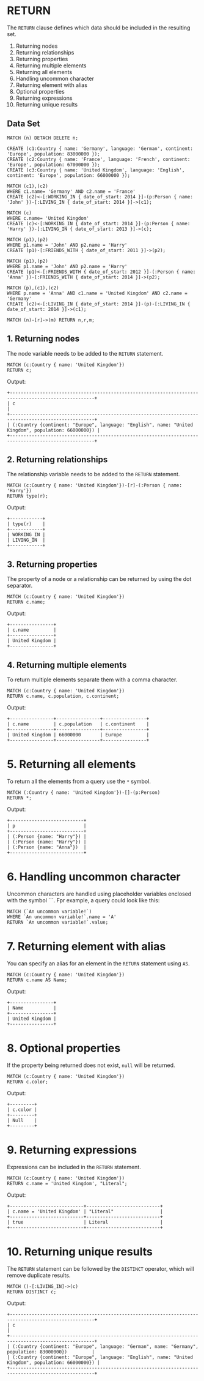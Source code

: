 # RETURN

The `RETURN` clause defines which data should be included in the resulting set. 

1. Returning nodes
2. Returning relationships
3. Returning properties
4. Returning multiple elements
5. Returning all elements
6. Handling uncommon character
7. Returning element with alias
8. Optional properties
9. Returning expressions
10. Returning unique results

## Data Set

```openCypher
MATCH (n) DETACH DELETE n;

CREATE (c1:Country { name: 'Germany', language: 'German', continent: 'Europe', population: 83000000 });
CREATE (c2:Country { name: 'France', language: 'French', continent: 'Europe', population: 67000000 });
CREATE (c3:Country { name: 'United Kingdom', language: 'English', continent: 'Europe', population: 66000000 });

MATCH (c1),(c2)
WHERE c1.name= 'Germany' AND c2.name = 'France'
CREATE (c2)<-[:WORKING_IN { date_of_start: 2014 }]-(p:Person { name: 'John' })-[:LIVING_IN { date_of_start: 2014 }]->(c1);

MATCH (c)
WHERE c.name= 'United Kingdom'
CREATE (c)<-[:WORKING_IN { date_of_start: 2014 }]-(p:Person { name: 'Harry' })-[:LIVING_IN { date_of_start: 2013 }]->(c);

MATCH (p1),(p2)
WHERE p1.name = 'John' AND p2.name = 'Harry'
CREATE (p1)-[:FRIENDS_WITH { date_of_start: 2011 }]->(p2);

MATCH (p1),(p2)
WHERE p1.name = 'John' AND p2.name = 'Harry'
CREATE (p1)<-[:FRIENDS_WITH { date_of_start: 2012 }]-(:Person { name: 'Anna' })-[:FRIENDS_WITH { date_of_start: 2014 }]->(p2);

MATCH (p),(c1),(c2)
WHERE p.name = 'Anna' AND c1.name = 'United Kingdom' AND c2.name = 'Germany'
CREATE (c2)<-[:LIVING_IN { date_of_start: 2014 }]-(p)-[:LIVING_IN { date_of_start: 2014 }]->(c1);

MATCH (n)-[r]->(m) RETURN n,r,m;
```

## 1. Returning nodes

The node variable needs to be added to the `RETURN` statement.

```openCypher
MATCH (c:Country { name: 'United Kingdom'})
RETURN c;
```

Output:
```
+-----------------------------------------------------------------------------------------------------+
| c                                                                                                   |
+-----------------------------------------------------------------------------------------------------+
| (:Country {continent: "Europe", language: "English", name: "United Kingdom", population: 66000000}) |
+-----------------------------------------------------------------------------------------------------+
```

## 2. Returning relationships

The relationship variable needs to be added to the `RETURN` statement.

```openCypher
MATCH (c:Country { name: 'United Kingdom'})-[r]-(:Person { name: 'Harry'})
RETURN type(r);
```

Output:
```
+------------+
| type(r)    |
+------------+
| WORKING_IN |
| LIVING_IN  |
+------------+
```

## 3. Returning properties

The property of a node or a relationship can be returned by using the dot separator.

```openCypher
MATCH (c:Country { name: 'United Kingdom'})
RETURN c.name;
```

Output:
```
+----------------+
| c.name         |
+----------------+
| United Kingdom |
+----------------+
```

## 4. Returning multiple elements

To return multiple elements separate them with a comma character.

```openCypher
MATCH (c:Country { name: 'United Kingdom'})
RETURN c.name, c.population, c.continent;
```

Output:
```
+----------------+----------------+----------------+
| c.name         | c.population   | c.continent    |
+----------------+----------------+----------------+
| United Kingdom | 66000000       | Europe         |
+----------------+----------------+----------------+
```

# 5. Returning all elements

To return all the elements from a query use the `*` symbol.

```openCypher
MATCH (:Country { name: 'United Kingdom'})-[]-(p:Person)
RETURN *;
```

Output:
```
+---------------------------+
| p                         |
+---------------------------+
| (:Person {name: "Harry"}) |
| (:Person {name: "Harry"}) |
| (:Person {name: "Anna"})  |
+---------------------------+
```

# 6. Handling uncommon character

Uncommon characters are handled using placeholder variables enclosed with the symbol `\``.
Fpr example, a query could look like this:

```openCypher
MATCH (`An uncommon variable!`)
WHERE `An uncommon variable!`.name = 'A'
RETURN `An uncommon variable!`.value;
```

# 7. Returning element with alias

You can specify an alias for an element in the `RETURN` statement using `AS`.

```openCypher
MATCH (c:Country { name: 'United Kingdom'})
RETURN c.name AS Name;
```

Output:
```
+----------------+
| Name           |
+----------------+
| United Kingdom |
+----------------+
```

# 8. Optional properties

If the property being returned does not exist, `null` will be returned.

```openCypher
MATCH (c:Country { name: 'United Kingdom'})
RETURN c.color;
```

Output:
```
+---------+
| c.color |
+---------+
| Null    |
+---------+
```

# 9. Returning expressions

 Expressions can be included in the `RETURN` statement.

```openCypher
MATCH (c:Country { name: 'United Kingdom'})
RETURN c.name = 'United Kingdom', "Literal";
```

Output:
```
+---------------------------+---------------------------+
| c.name = 'United Kingdom' | "Literal"                 |
+---------------------------+---------------------------+
| true                      | Literal                   |
+---------------------------+---------------------------+
```

# 10. Returning unique results

The `RETURN` statement can be followed by the `DISTINCT` operator, which will remove duplicate results.

```openCypher
MATCH ()-[:LIVING_IN]->(c)
RETURN DISTINCT c;
```

Output:
```
+-----------------------------------------------------------------------------------------------------+
| c                                                                                                   |
+-----------------------------------------------------------------------------------------------------+
| (:Country {continent: "Europe", language: "German", name: "Germany", population: 83000000})         |
| (:Country {continent: "Europe", language: "English", name: "United Kingdom", population: 66000000}) |
+-----------------------------------------------------------------------------------------------------+
```
